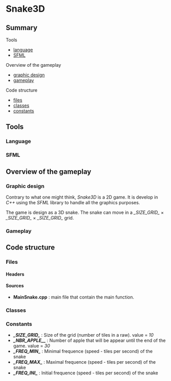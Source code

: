 # Snake3D

## Summary

Tools
- [language](#language)
- [SFML](#sfml)

Overview of the gameplay
- [graphic design](#graphic-design)
- [gameplay](#gameplay)

Code structure 
- [files](#files)
- [classes](#classes)
- [constants](#constants)

## Tools

### Language

### SFML

## Overview of the gameplay

### Graphic design

Contrary to what one might think, _Snake3D_ is a 2D game. It is develop in _C++_ using the _SFML_ library to handle all the graphics purposes.

The game is design as a 3D snake. The snake can move in a _\_SIZE_GRID\__ $\times$ _\_SIZE_GRID\__ $\times$ _\_SIZE_GRID\__ grid.

### Gameplay

## Code structure 

### Files

#### Headers

#### Sources

- **MainSnake.cpp** : main file that contain the main function.

### Classes


### Constants

- ***\_SIZE_GRID\_*** : Size of the grid (number of tiles in a raw).
value = _10_
- ***\_NBR_APPLE_\_*** : Number of apple that will be appear until the end of the game.
value = _30_ 
- ***\_FREQ_MIN\_*** : Minimal frequence (speed - tiles per second) of the snake
- ***\_FREQ_MAX\_*** : Maximal frequence (speed - tiles per second) of the snake
- ***\_FREQ_INI\_*** : Initial frequence (speed - tiles per second) of the snake
